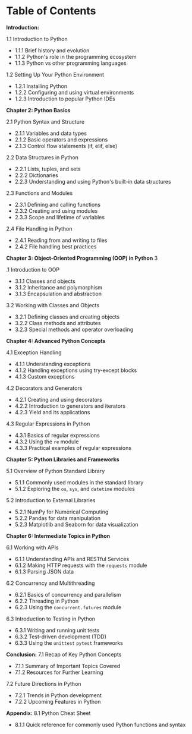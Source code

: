 # Table of Contents



**Introduction:**&#x20;

1.1 Introduction to Python

* 1.1.1 Brief history and evolution
* 1.1.2 Python's role in the programming ecosystem
* 1.1.3 Python vs other programming languages

1.2 Setting Up Your Python Environment

* 1.2.1 Installing Python
* 1.2.2 Configuring and using virtual environments
* 1.2.3 Introduction to popular Python IDEs

**Chapter 2: Python Basics**&#x20;

2.1 Python Syntax and Structure

* 2.1.1 Variables and data types
* 2.1.2 Basic operators and expressions
* 2.1.3 Control flow statements (if, elif, else)

2.2 Data Structures in Python

* 2.2.1 Lists, tuples, and sets
* 2.2.2 Dictionaries
* 2.2.3 Understanding and using Python's built-in data structures

2.3 Functions and Modules

* 2.3.1 Defining and calling functions
* 2.3.2 Creating and using modules
* 2.3.3 Scope and lifetime of variables

2.4 File Handling in Python

* 2.4.1 Reading from and writing to files
* 2.4.2 File handling best practices

**Chapter 3: Object-Oriented Programming (OOP) in Python** 3

.1 Introduction to OOP

* 3.1.1 Classes and objects
* 3.1.2 Inheritance and polymorphism
* 3.1.3 Encapsulation and abstraction

3.2 Working with Classes and Objects

* 3.2.1 Defining classes and creating objects
* 3.2.2 Class methods and attributes
* 3.2.3 Special methods and operator overloading

**Chapter 4: Advanced Python Concepts**

4.1 Exception Handling

* 4.1.1 Understanding exceptions
* 4.1.2 Handling exceptions using try-except blocks
* 4.1.3 Custom exceptions

4.2 Decorators and Generators

* 4.2.1 Creating and using decorators
* 4.2.2 Introduction to generators and iterators
* 4.2.3 Yield and its applications

4.3 Regular Expressions in Python

* 4.3.1 Basics of regular expressions
* 4.3.2 Using the `re` module
* 4.3.3 Practical examples of regular expressions

**Chapter 5: Python Libraries and Frameworks**&#x20;

5.1 Overview of Python Standard Library

* 5.1.1 Commonly used modules in the standard library
* 5.1.2 Exploring the `os`, `sys`, and `datetime` modules

5.2 Introduction to External Libraries

* 5.2.1 NumPy for Numerical Computing
* 5.2.2 Pandas for data manipulation
* 5.2.3 Matplotlib and Seaborn for data visualization

**Chapter 6: Intermediate Topics in Python**&#x20;

6.1 Working with APIs

* 6.1.1 Understanding APIs and RESTful Services
* 6.1.2 Making HTTP requests with the `requests` module
* 6.1.3 Parsing JSON data

6.2 Concurrency and Multithreading

* 6.2.1 Basics of concurrency and parallelism
* 6.2.2 Threading in Python
* 6.2.3 Using the `concurrent.futures` module

6.3 Introduction to Testing in Python

* 6.3.1 Writing and running unit tests
* 6.3.2 Test-driven development (TDD)
* 6.3.3 Using the `unittest`  `pytest` frameworks

**Conclusion:** 7.1 Recap of Key Python Concepts

* 7.1.1 Summary of Important Topics Covered
* 7.1.2 Resources for Further Learning

7.2 Future Directions in Python

* 7.2.1 Trends in Python development
* 7.2.2 Upcoming Features in Python

**Appendix:** 8.1 Python Cheat Sheet

* 8.1.1 Quick reference for commonly used Python functions and syntax

